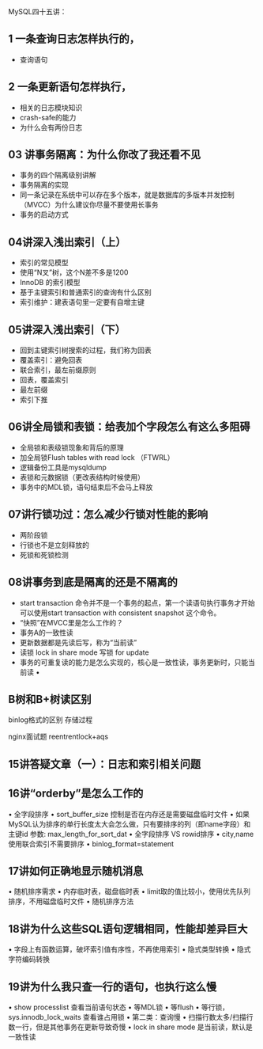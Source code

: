 MySQL四十五讲：


## 1 一条查询日志怎样执行的，
- 查询语句
## 2 一条更新语句怎样执行，
- 相关的日志模块知识
- crash-safe的能力
- 为什么会有两份日志
## 03 讲事务隔离：为什么你改了我还看不见
- 事务的四个隔离级别讲解
- 事务隔离的实现
- 同一条记录在系统中可以存在多个版本，就是数据库的多版本并发控制（MVCC）为什么建议你尽量不要使用长事务
- 事务的启动方式
## 04讲深入浅出索引（上）
- 索引的常见模型
- 使用“N叉”树，这个N差不多是1200
- InnoDB 的索引模型
- 基于主键索引和普通索引的查询有什么区别
- 索引维护：建表语句里一定要有自增主键
## 05讲深入浅出索引（下）
- 回到主键索引树搜索的过程，我们称为回表
- 覆盖索引：避免回表
- 联合索引，最左前缀原则
- 回表，覆盖索引
- 最左前缀
- 索引下推
## 06讲全局锁和表锁：给表加个字段怎么有这么多阻碍
- 全局锁和表级锁现象和背后的原理
- 加全局锁Flush tables with read lock （FTWRL）
- 逻辑备份工具是mysqldump
- 表锁和元数据锁（更改表结构时候使用）
- 事务中的MDL锁，语句结束后不会马上释放
## 07讲行锁功过：怎么减少行锁对性能的影响
- 两阶段锁
- 行锁也不是立刻释放的
- 死锁和死锁检测
## 08讲事务到底是隔离的还是不隔离的
- start transaction 命令并不是一个事务的起点，第一个读语句执行事务才开始可以使用start transaction with consistent snapshot 这个命令。
- “快照”在MVCC里是怎么工作的？
- 事务A的一致性读
- 更新数据都是先读后写，称为“当前读”
- 读锁 lock in share mode 写锁 for update
- 事务的可重复读的能力是怎么实现的，核心是一致性读，事务更新时，只能当前读
•


## B树和B+树读区别

binlog格式的区别
存储过程

nginx面试题
reentrentlock+aqs


## 15讲答疑文章（一）：日志和索引相关问题
## 16讲“orderby”是怎么工作的
• 全字段排序
• sort_buffer_size 控制是否在内存还是需要磁盘临时文件
• 如果MySQL认为排序的单行长度太大会怎么做，只有要排序的列（即name字段）和主键id  参数: max_length_for_sort_dat
• 全字段排序 VS rowid排序
• city,name 使用联合索引不需要排序
• binlog_format=statement
## 17讲如何正确地显示随机消息
• 随机排序需求
• 内存临时表，磁盘临时表
• limit取的值比较小，使用优先队列排序，不用磁盘临时文件
• 随机排序方法
## 18讲为什么这些SQL语句逻辑相同，性能却差异巨大
• 字段上有函数运算，破坏索引值有序性，不再使用索引
• 隐式类型转换
• 隐式字符编码转换
## 19讲为什么我只查一行的语句，也执行这么慢
• show processlist 查看当前语句状态
• 等MDL锁
• 等flush
• 等行锁，sys.innodb_lock_waits 查看谁占用锁
• 第二类：查询慢
• 扫描行数太多/扫描行数一行，但是其他事务在更新导致奇慢
• lock in share mode 是当前读，默认是一致性读



















